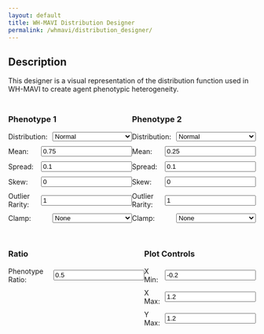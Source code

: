 ```yaml
---
layout: default
title: WH-MAVI Distribution Designer
permalink: /whmavi/distribution_designer/
---
```


## Description
This designer is a visual representation of the distribution function used in WH-MAVI to create agent phenotypic heterogeneity.

<script src="https://cdn.jsdelivr.net/npm/chart.js"></script>
<script src="https://ryanmimrie.github.io/assets/js/math.js"></script>

<style>

  h3 {
      text-align: left;
  }
  
  #controls {
    margin-top: 20px;
  }
  
  .control-group {
    margin-bottom: 10px;
    display: flex;
    align-items: center;
  }
  
  .control-group label {
    flex: 1;
    margin-right: 10px;
  }
  
  .control-group select {
    flex: 2;
  }
  
  @media (max-width: 768px) {

    h3 {
        text-align: center;
    }
    
      .control-group {
          flex-direction: column;
      }
  
      .control-group label {
          margin-right: 0;
          margin-bottom: 5px;
      }
  
      .control-group input[type="number"],
      .control-group select {
        flex: none;
        width: 95%;
      }
  }  

  .hidden {
    display: none;
  }
</style>

<canvas id="distributionChart" width="800" height="400"></canvas>

<div id="controls" style="display: flex; justify-content: space-between;">
  <!-- Distribution 1 Inputs -->
  <div id="distribution1-controls">
    <h3>Phenotype 1</h3>
    <div class="control-group">
      <label for="distribution1">Distribution:</label>
      <select id="distribution1" onchange="toggleInputs('1')">
        <option value="normal">Normal</option>
        <option value="johnson-su">Johnson-SU</option>
      </select>
    </div>
    <div class="control-group" id="mean1-group">
      <label for="mean1">Mean:</label>
      <input type="number" id="mean1" value="0.75" step="0.01">
    </div>
    <div class="control-group" id="spread1-group">
      <label for="spread1">Spread:</label>
      <input type="number" id="spread1" value="0.1" step="0.01">
    </div>
    <div class="control-group" id="skew1-group">
      <label for="skew1">Skew:</label>
      <input type="number" id="skew1" value="0" step="0.01">
    </div>
    <div class="control-group" id="rarity1-group">
      <label for="rarity1">Outlier Rarity:</label>
      <input type="number" id="rarity1" value="1" step="0.1">
    </div>
    <div class="control-group" id="clamp1-group">
      <label for="clamp1">Clamp:</label>
      <select id="clamp1">
        <option value="none">None</option>
        <option value="ignore">Ignore</option>
        <option value="squish">Squish</option>
      </select>
    </div>
  </div>

  <!-- Distribution 2 Inputs -->
  <div id="distribution2-controls">
    <h3>Phenotype 2</h3>
    <div class="control-group">
      <label for="distribution2">Distribution:</label>
      <select id="distribution2" onchange="toggleInputs('2')">
        <option value="normal">Normal</option>
        <option value="johnson-su">Johnson-SU</option>
      </select>
    </div>
    <div class="control-group" id="mean2-group">
      <label for="mean2">Mean:</label>
      <input type="number" id="mean2" value="0.25" step="0.01">
    </div>
    <div class="control-group" id="spread2-group">
      <label for="spread2">Spread:</label>
      <input type="number" id="spread2" value="0.1" step="0.01">
    </div>
    <div class="control-group" id="skew2-group">
      <label for="skew2">Skew:</label>
      <input type="number" id="skew2" value="0" step="0.01">
    </div>
    <div class="control-group" id="rarity2-group">
      <label for="rarity2">Outlier Rarity:</label>
      <input type="number" id="rarity2" value="1" step="0.1">
    </div>
    <div class="control-group" id="clamp2-group">
      <label for="clamp2">Clamp:</label>
      <select id="clamp2">
        <option value="none">None</option>
        <option value="ignore">Ignore</option>
        <option value="squish">Squish</option>
      </select>
    </div>
  </div>
</div>

<div id="controls" style="display: flex; justify-content: space-between;">
  <div id="population-controls">
    <h3>Ratio</h3>
    <div class="control-group">
          <label for="phenoratio">Phenotype Ratio:</label>
          <input type="number" id="phenoratio" value="0.5" step="0.01">
        </div>
  </div>
  <div id="plot-controls">
    <h3>Plot Controls</h3>
    <div class="control-group">
          <label for="xmin">X Min:</label>
          <input type="number" id="xmin" value="-0.2" step="0.1">
        </div>
    <div class="control-group">
      <label for="xmax">X Max:</label>
      <input type="number" id="xmax" value="1.2" step="0.1">
    </div>
    <div class="control-group">
      <label for="ymax">Y Max:</label>
      <input type="number" id="ymax" value="1.2" step="0.1">
    </div>
  </div>
</div>

<script>
function toggleInputs(groupNumber) {
  
  const distributionType = document.getElementById('distribution' + groupNumber).value;
  const meanGroup = document.getElementById('mean' + groupNumber + '-group');
  const spreadGroup = document.getElementById('spread' + groupNumber + '-group');
  const skewGroup = document.getElementById('skew' + groupNumber + '-group');
  const rarityGroup = document.getElementById('rarity' + groupNumber + '-group');
  const clampGroup = document.getElementById('clamp' + groupNumber + '-group');

  if (distributionType === 'normal') {
    meanGroup.classList.remove('hidden');
    spreadGroup.classList.remove('hidden');
    skewGroup.classList.add('hidden');
    rarityGroup.classList.add('hidden');
    clampGroup.classList.remove('hidden');
  } else if (distributionType === 'johnson-su') {
    meanGroup.classList.remove('hidden');
    spreadGroup.classList.remove('hidden');
    skewGroup.classList.remove('hidden');
    rarityGroup.classList.remove('hidden');
    clampGroup.classList.remove('hidden');
  }
}

document.addEventListener('DOMContentLoaded', function() {
  toggleInputs('1');
  toggleInputs('2');
});
</script>

<script>
let chart;
  
function calculateDistribution(distribution, xmin, xmax, mean, spread, skew, rarity, clamp) {
  const x_values = [];
  const step = (xmax - xmin) / 200;

  for (let x = xmin; x <= xmax; x += step) {
    x_values.push(x);
  }

  let y_values = [];

  if (distribution === "normal") {
    y_values = x_values.map((x) => {
        if (spread === 0) {
            const closestX = x_values.reduce((a, b) => Math.abs(b - mean) < Math.abs(a - mean) ? b : a);
            return x === closestX ? 1 : 0;
        }
      const factor = 1 / (spread * Math.sqrt(2 * Math.PI));
      const exponent = -0.5 * Math.pow((x - mean) / spread, 2);
      return factor * Math.exp(exponent);
    });
  } else if (distribution === "johnson-su") {
    y_values = x_values.map((x) => {
        if (spread === 0) {
            const closestX = x_values.reduce((a, b) => Math.abs(b - mean) < Math.abs(a - mean) ? b : a);
            return x === closestX ? 1 : 0;
        }
      const sqrtTwoPi = Math.sqrt(2 * Math.PI);
      const factor = rarity / (spread * sqrtTwoPi);
      const z = Math.asinh((x - mean) / spread);
      const exponent = -0.5 * Math.pow(skew + rarity * z, 2);
      const denominator = Math.sqrt(1 + Math.pow((x - mean) / spread, 2));
      return factor * Math.exp(exponent) / denominator;
    });
  } 
  if (clamp == "ignore") {
      y_values = y_values.map((y, i) => {
        if (x_values[i] < 0 || x_values[i] > 1) {
          return 0;
        }
        return y;
      });
    } else if (clamp == "squish") {
      const sumYBelowZero = x_values.reduce((acc, x, i) => x < 0 ? acc + y_values[i] : acc, 0);
      const sumYAboveOne = x_values.reduce((acc, x, i) => x > 1 ? acc + y_values[i] : acc, 0);
    
      let indexClosestToZero = 0;
      let indexClosestToOne = 0;
      let minDistToZero = Infinity;
      let minDistToOne = Infinity;
    
      x_values.forEach((x, i) => {
        if (Math.abs(x) < minDistToZero) {
          minDistToZero = Math.abs(x);
          indexClosestToZero = i;
        }
        if (Math.abs(x - 1) < minDistToOne) {
          minDistToOne = Math.abs(x - 1);
          indexClosestToOne = i;
        }
      });
    
      y_values = y_values.map((y, i) => {
        if (x_values[i] < 0 || x_values[i] > 1) {
          return 0;
        } else if (i === indexClosestToZero) {
          return sumYBelowZero;
        } else if (i === indexClosestToOne) {
          return sumYAboveOne;
        }
        return y;
      });
    }

  return { x_values, y_values };
}

function plotDistribution() {
  const distribution1 = document.getElementById("distribution1").value;
  const mean1 = parseFloat(document.getElementById("mean1").value);
  const spread1 = parseFloat(document.getElementById("sd1").value);
  const skew1 = parseFloat(document.getElementById("alpha1").value);
  const rarity1 = parseFloat(document.getElementById("beta1").value);
  const clamp1 = document.getElementById("clamp1").value;

  const distribution2 = document.getElementById("distribution2").value;
  const mean2 = parseFloat(document.getElementById("mean2").value);
  const spread2 = parseFloat(document.getElementById("sd2").value);
  const skew2 = parseFloat(document.getElementById("alpha2").value);
  const rarity2 = parseFloat(document.getElementById("beta2").value);
  const clamp2 = document.getElementById("clamp2").value;

  const xmin = parseFloat(document.getElementById("xmin").value);
  const xmax = parseFloat(document.getElementById("xmax").value);
  const ymax = parseFloat(document.getElementById("ymax").value);

  const { x_values: x_values1, y_values: y_values1 } = calculateDistribution(distribution1, xmin, xmax, mean1, spread1, skew1, rarity1, clamp1);
  const { x_values: x_values2, y_values: y_values2 } = calculateDistribution(distribution2, xmin, xmax, mean2, spread2, skew2, rarity2, clamp2);

  const y_values_sum = y_values1.map((y, i) => y + y_values2[i]);

  if (!chart) {
    const ctx = document.getElementById("distributionChart").getContext("2d");
    chart = new Chart(ctx, {
      type: "line",
      data: {
        labels: x_values1,
        datasets: [
          {
            label: "Phenotypic Group 1",
            data: y_values1,
            borderColor: "#3498db",
            fill: false,
            pointRadius: 0,
          },
          {
            label: "Phenotypic Group 2",
            data: y_values2,
            borderColor: "#e74c3c",
            fill: false,
            pointRadius: 0,
          },
          {
            label: "Agent Population Distribution",
            data: y_values_sum,
            backgroundColor: "#34495e",
            fill: true,
            pointRadius: 0,
          },
        ],
      },
      options: {
        scales: {
          x: {
            type: "linear",
            position: "bottom",
          },
          y: {
            max: ymax,
          },
        },
      }
    });
  } else {
    // Update the existing chart's data and refresh it
    chart.data.labels = x_values1;
    chart.data.datasets[0].data = y_values1;
    chart.data.datasets[1].data = y_values2;
    chart.data.datasets[2].data = y_values_sum;
    chart.options.scales.y.max = ymax;
    chart.update();
  }
}


  // Attach change listeners to all controls to update the chart on input change
  document.querySelectorAll("#controls input, #controls select").forEach((input) => {
    input.addEventListener("input", plotDistribution);
  });

  // Initial plot
  plotDistribution();
</script>

